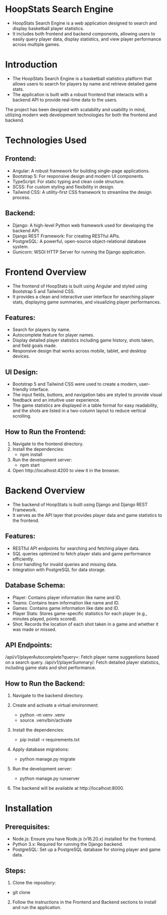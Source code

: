
# HoopStats Search Engine
* HoopStats Search Engine is a web application designed to search and display basketball player statistics. 
* It includes both frontend and backend components, allowing users to easily query player data, display statistics, and view player performance across multiple games.

# Introduction
* The HoopStats Search Engine is a basketball statistics platform that allows users to search for players by name and retrieve detailed game stats. 
* The application is built with a robust frontend that interacts with a backend API to provide real-time data to the users.

The project has been designed with scalability and usability in mind, utilizing modern web development technologies for both the frontend and backend.

# Technologies Used
## Frontend:
* Angular: A robust framework for building single-page applications.
* Bootstrap 5: For responsive design and modern UI components.
* TypeScript: For static typing and clean code structure.
* SCSS: For custom styling and flexibility in design.
* Tailwind CSS: A utility-first CSS framework to streamline the design process.

## Backend:
* Django: A high-level Python web framework used for developing the backend API.
* Django REST Framework: For creating RESTful APIs.
* PostgreSQL: A powerful, open-source object-relational database system.
* Gunicorn: WSGI HTTP Server for running the Django application.

# Frontend Overview
* The frontend of HoopStats is built using Angular and styled using Bootstrap 5 and Tailwind CSS. 
* It provides a clean and interactive user interface for searching player stats, displaying game summaries, and visualizing player performances.

## Features:
* Search for players by name.
* Autocomplete feature for player names.
* Display detailed player statistics including game history, shots taken, and field goals made.
* Responsive design that works across mobile, tablet, and desktop devices.

## UI Design:
* Bootstrap 5 and Tailwind CSS were used to create a modern, user-friendly interface.
* The input fields, buttons, and navigation tabs are styled to provide visual feedback and an intuitive user experience.
* The game statistics are displayed in a table format for easy readability, and the shots are listed in a two-column layout to reduce vertical scrolling.


## How to Run the Frontend:
1. Navigate to the frontend directory.
2. Install the dependencies:
    * npm install
3. Run the development server:
    * npm start
4. Open http://localhost:4200 to view it in the browser.

# Backend Overview
* The backend of HoopStats is built using Django and Django REST Framework. 
* It serves as the API layer that provides player data and game statistics to the frontend.

## Features:
* RESTful API endpoints for searching and fetching player data.
* SQL queries optimized to fetch player stats and game performance efficiently.
* Error handling for invalid queries and missing data.
* Integration with PostgreSQL for data storage.

## Database Schema:
* Player: Contains player information like name and ID.
* Teams: Contains team information like name and ID.
* Games: Contains game information like date and ID. 
* Player Stats: Stores game-specific statistics for each player (e.g., minutes played, points scored).
* Shot: Records the location of each shot taken in a game and whether it was made or missed.

## API Endpoints:
/api/v1/playerAutocomplete?query=<name>: Fetch player name suggestions based on a search query.
/api/v1/playerSummary/<playerName>: Fetch detailed player statistics, including game stats and shot performance.

## How to Run the Backend:
1. Navigate to the backend directory.
2. Create and activate a virtual environment:
    * python -m venv .venv
    * source .venv/bin/activate

3. Install the dependencies:
    * pip install -r requirements.txt

4. Apply database migrations:
    * python manage.py migrate

5. Run the development server:
    * python manage.py runserver

6. The backend will be available at http://localhost:8000.

# Installation

## Prerequisites:
* Node.js: Ensure you have Node.js (v16.20.x) installed for the frontend.
* Python 3.x: Required for running the Django backend.
* PostgreSQL: Set up a PostgreSQL database for storing player and game data.

## Steps:
1. Clone the repository:
* git clone <repository-url>
2. Follow the instructions in the Frontend and Backend sections to install and run the application.

